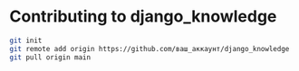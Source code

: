 # Contributing to django_knowledge

```sh
git init
git remote add origin https://github.com/ваш_аккаунт/django_knowledge
git pull origin main
```
